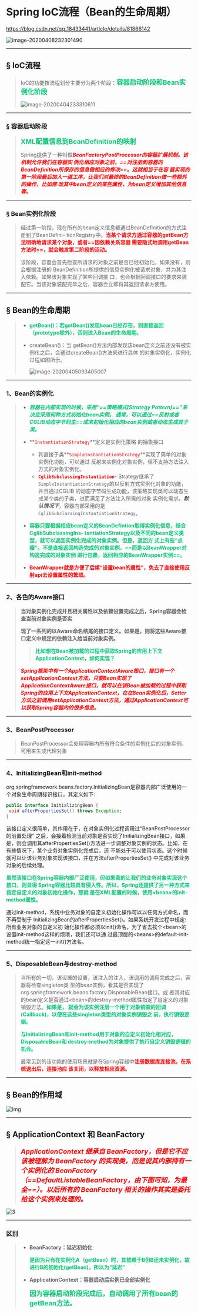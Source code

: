 # Spring IoC流程（Bean的生命周期）

https://blog.csdn.net/qq_18433441/article/details/81866142



![image-20200408232301490](../PicSource/image-20200408232301490.png)

------

## &sect; IoC流程

> IoC的功能按流程划分主要分为两个阶段：<font color='#02C874' size = 4.1>**容器启动阶段和Bean实例化阶段**</font>
>
> ![image-20200404233310611](../PicSource/image-20200404233310611.png)

------



### &sect; 容器启动阶段

> <font color='#02C874' size = 4.1>**XML配置信息到BeanDefinition的映射**</font>
>
> Spring提供了一种叫做<font color='red'>***BeanFactoryPostProcessor的容器扩展机制。该机制允许我们在容器实 例化相应对象之前，==对注册到容器的BeanDefinition所保存的信息做相应的修改==。这就相当于在容 器实现的第一阶段最后加入一道工序，让我们对最终的BeanDefinition做一些额外的操作，比如修 改其中bean定义的某些属性，为bean定义增加其他信息等。***</font>

------

### &sect; Bean实例化阶段

> 经过第一阶段，现在所有的bean定义信息都通过BeanDefinition的方式注册到了BeanDefini- tionRegistry中。<font color='red'>**当某个请求方通过容器的getBean方法明确地请求某个对象，或者==因依赖关系容器 需要隐式地调用getBean方法时==，就会触发第二阶段的活动。**</font>
>
> 该阶段，容器会首先检查所请求的对象之前是否已经初始化。如果没有，则会根据注册的 BeanDefinition所提供的信息实例化被请求对象，并为其注入依赖。如果该对象实现了某些回调接 口，也会根据回调接口的要求来装配它。当该对象装配完毕之后，容器会立即将其返回请求方使用。

------

## &sect; Bean的生命周期

> - <font color='#02C874'>**getBean()：若getBean()发现bean已经存在，则直接返回（prototype除外），否则进入Bean的生命周期。**</font>
>
> - createBean()：当 getBean()方法内部发现该bean定义之前还没有被实例化之后，会通过createBean()方法来进行具体 的对象实例化，实例化过程如图所示。
>
>   ![image-20200405093405007](../PicSource/image-20200405093405007.png)

------

### 1、Bean的实例化

> - <font color='#02C874'>***容器在内部实现的时候，采用“==策略模式(Strategy Pattern)==”来决定采用何种方式初始化bean实例。 通常，可以通过==反射或者CGLIB动态字节码生==成来初始化相应的bean实例或者动态生成其子类。***</font>
>
> - **<font color='red'>`InstantiationStrategy`</font>**定义是实例化策略 的抽象接口
>   - 其直接子类**<font color='red'>`SimpleInstantiationStrategy`</font>**实现了简单的对象实例化功能，可以通过 反射来实例化对象实例，但不支持方法注入方式的对象实例化。
>   - **<font color='red'>`CglibSubclassingInstantiation`</font>**- Strategy继承了`SimpleInstantiationStrategy`的以反射方式实例化对象的功能，并且通过CGLIB 的动态字节码生成功能，该策略实现类可以动态生成某个类的子类，进而满足了方法注入所需的对象 实例化需求。***默认情况下***，容器内部采用的是`CglibSubclassingInstantiationStrategy`。
> - <font color='#02C874'>**容器只要根据相应bean定义的BeanDefintion取得实例化信息，结合CglibSubclassingIns- tantiationStrategy以及不同的bean定义类型，就可以返回实例化完成的对象实例。但是，返回方 式上有些“点缀”。不是直接返回构造完成的对象实例，==而是以BeanWrapper对构造完成的对象实例 进行包裹，返回相应的BeanWrapper实例==。**</font>
> - <font color='red'>**BeanWrapper就是方便了后续“设置bean的属性”，免去了直接使用反射api去设置属性的繁琐。**</font>

------

### 2、各色的**Aware**接口

> **当对象实例化完成并且相关属性以及依赖设置完成之后，Spring容器会检查当前对象实例是否实**
>
> **现了一系列的以Aware命名结尾的接口定义。如果是，则将这些Aware接口定义中规定的依赖注入给当前对象实例。**
>
> > <font color='#02C874'>**比如想在Bean被加载的过程中获取Spring的应用上下文ApplicationContext，如何实现？**</font>
>
> <font color='red'>***Spring框架中有一个ApplicationContextAware接口，接口有一个setApplicationContext方法，只要Bean实现了ApplicationContextAware接口，就可以在该Bean被加载的过程中获取Spring的应用上下文ApplicationContext，在在Bean实例化后，Setter方法之前调用setApplicationContext方法，通过ApplicationContext可以获取Spring容器内的很多信息。***</font>

------

### 3、BeanPostProcessor

> BeanPostProcessor会处理容器内所有符合条件的实例化后的对象实例。可用来生成代理对象

------

### 4、InitializingBean和init-method



org.springframework.beans.factory.InitializingBean是容器内部广泛使用的一个对象生命周期标识接口，其定义如下:

```java
public interface InitializingBean {
 void afterPropertiesSet() throws Exception;
}
```

该接口定义很简单，其作用在于，在对象实例化过程调用过“BeanPostProcessor的前置处理” 之后，会接着检测当前对象是否实现了InitializingBean接口，如果是，则会调用其afterPropertiesSet()方法进一步调整对象实例的状态。比如，在有些情况下，某个业务对象实例化完成后，还 不能处于可以使用状态。这个时候就可以让该业务对象实现该接口，并在方法afterPropertiesSet() 中完成对该业务对象的后续处理。

<font color='#02C874'>**虽然该接口在Spring容器内部广泛使用，但如果真的让我们的业务对象实现这个接口，则显得 Spring容器比较具有侵入性。所以，Spring还提供了另一种方式来指定自定义的对象初始化操作，那就 是在XML配置的时候，使用\<bean>的init-method属性。**</font>

通过init-method，系统中业务对象的自定义初始化操作可以以任何方式命名，而不再受制于 InitializingBean的afterPropertiesSet()。如果系统开发过程中规定:所有业务对象的自定义初 始化操作都必须以init()命名，为了省去挨个\<bean>的设置init-method这样的烦琐，我们还可以通 过最顶层的\<beans>的default-init-method统一指定这一init()方法名。

------

### 5、**DisposableBean**与**destroy-method**

> 当所有的一切，该设置的设置，该注入的注入，该调用的调用完成之后，容器将检查singleton类 型的bean实例，看其是否实现了org.springframework.beans.factory.DisposableBean接口。或 者其对应的bean定义是否通过\<bean>的destroy-method属性指定了自定义的对象销毁方法。<font color='#02C874'>**如果是， 就会为该实例注册一个用于对象销毁的回调(Callback)，以便在这些singleton类型的对象实例销毁之 前，执行销毁逻辑。**</font>
>
> <font color='#02C874'>**与InitializingBean和init-method用于对象的自定义初始化相对应，DisposableBean和 destroy-method为对象提供了执行自定义销毁逻辑的机会。**</font>
>
> 最常见到的该功能的使用场景就是在Spring容器中<font color='red'>**注册数据库连接池，在系统退出后，连接池应 该关闭，以释放相应资源。**</font>

------



## &sect; Bean的作用域

![img](../PicSource/1188352-20200114192052236.jpg)

------

## &sect; ApplicationContext 和 BeanFactory

> <font color='red' size = 4>***ApplicationContext 继承自 BeanFactory，但是它不应该被理解为 BeanFactory 的实现类，而是说其内部持有一个实例化的 BeanFactory（==DefaultListableBeanFactory，由下图可知，为最全==）。以后所有的 BeanFactory 相关的操作其实是委托给这个实例来处理的。***</font>

![3](../PicSource/3-5449931.png)

------

### 区别

> - **BeanFactory：延迟初始化**
>
>   <font color='#02C874' >**是因为只有在实例化A（getBean）时，其依赖于B但B还未实例化，故进行B的初始化(getBean)，所以为“延迟”**</font>
>
> - **ApplicationContext：容器启动后实例已全部实例化**
>
>   <font color='#02C874' size = 4.1>**因为容器启动阶段完成后，自动调用了所有bean的getBean方法。**</font>

